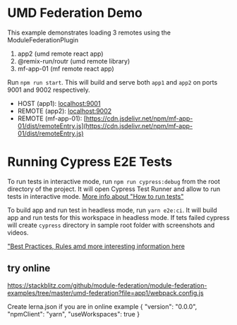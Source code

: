 # UMD Federation Demo

This example demonstrates loading 3 remotes using the ModuleFederationPlugin
1. app2 (umd remote react app)
2. @remix-run/routr (umd remote library)
3. mf-app-01 (mf remote react app)


Run `npm run start`. This will build and serve both `app1` and `app2` on ports 9001 and 9002 respectively.

- HOST (app1): [localhost:9001](http://localhost:9001)
- REMOTE (app2): [localhost:9002](http://localhost:9002/main.js)
- REMOTE (mf-app-01): [https://cdn.jsdelivr.net/npm/mf-app-01/dist/remoteEntry.js](https://cdn.jsdelivr.net/npm/mf-app-01/dist/remoteEntry.js)

# Running Cypress E2E Tests

To run tests in interactive mode, run  `npm run cypress:debug` from the root directory of the project. It will open Cypress Test Runner and allow to run tests in interactive mode. [More info about "How to run tests"](../../cypress/README.md#how-to-run-tests)

To build app and run test in headless mode, run `yarn e2e:ci`. It will build app and run tests for this workspace in headless mode. If tets failed cypress will create `cypress` directory in sample root folder with screenshots and videos.

["Best Practices, Rules amd more interesting information here](../../cypress/README.md)

## try online

https://stackblitz.com/github/module-federation/module-federation-examples/tree/master/umd-federation?file=app1/webpack.config.js

Create lerna.json if you are in online example
{
   "version": "0.0.0",
   "npmClient": "yarn",
   "useWorkspaces": true
}